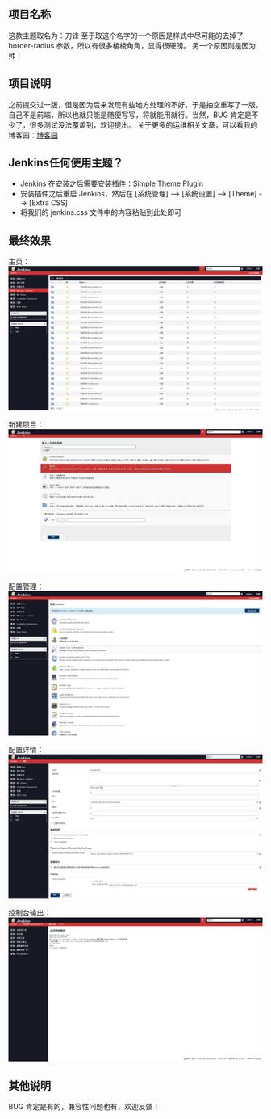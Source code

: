 ## 项目名称

这款主题取名为：刀锋
至于取这个名字的一个原因是样式中尽可能的去掉了 border-radius 参数，所以有很多棱棱角角，显得很硬朗。
另一个原因则是因为帅！

## 项目说明

之前提交过一版，但是因为后来发现有些地方处理的不好，于是抽空重写了一版。自己不是前端，所以也就只能是随便写写，将就能用就行。当然，BUG 肯定是不少了，很多测试没法覆盖到，欢迎提出。
关于更多的运维相关文章，可以看我的博客园：[博客园](https://www.cnblogs.com/Dy1an "博客园")

## Jenkins任何使用主题？

* Jenkins 在安装之后需要安装插件：Simple Theme Plugin
* 安装插件之后重启 Jenkins，然后在 [系统管理] --> [系统设置] --> [Theme] --> [Extra CSS]
* 将我们的 jenkins.css 文件中的内容粘贴到此处即可

## 最终效果

主页：
![主页](image/主页.jpg)

新建项目：
![新建项目](image/新建项目.jpg)

配置管理：
![配置管理](image/配置管理.jpg)

配置详情：
![配置详情](image/配置详情.jpg)

控制台输出：
![控制台输出](image/控制台输出.jpg)

## 其他说明

BUG 肯定是有的，兼容性问题也有，欢迎反馈！